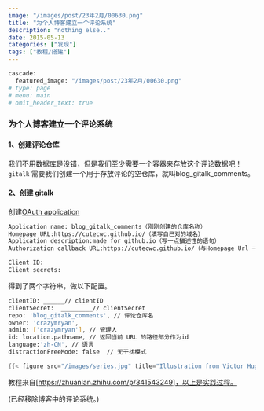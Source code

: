 ```yaml
---
image: "/images/post/23年2月/00630.png"
title: "为个人博客建立一个评论系统"
description: "nothing else.."
date: 2015-05-13
categories: ["发现"]
tags: ["教程/搭建"]
---
```


```bash
cascade:
  featured_image: "/images/post/23年2月/00630.png"
# type: page
# menu: main
# omit_header_text: true
```

### 为个人博客建立一个评论系统

#### 1、创建评论仓库

我们不用数据库是没错，但是我们至少需要一个容器来存放这个评论数据吧！`gitalk` 需要我们创建一个用于存放评论的空仓库，就叫blog_gitalk_comments。

#### 2、创建 gitalk

创建[OAuth application](https://github.com/settings/applications/new)

```bash
Application name: blog_gitalk_comments（刚刚创建的仓库名称）
Homepage URL:https://cutecwc.github.io/（填写自己对的域名）
Application description:made for github.io（写一点描述性的语句）
Authorization callback URL:https://cutecwc.github.io/（与Homepage Url 一致即可）
```

```bash
Client ID:
Client secrets:
```

得到了两个字符串，做以下配置。

```bash
clientID: ______// clientID 
clientSecret:  _________// clientSecret
repo: 'blog_gitalk_comments', // 评论仓库名
owner: 'crazymryan',
admin: ['crazymryan'], // 管理人
id: location.pathname, // 返回当前 URL 的路径部分作为id
language:'zh-CN', // 语言
distractionFreeMode: false  // 无干扰模式
```

```C++
{{< figure src="/images/series.jpg" title="Illustration from Victor Hugo et son temps (1881)" >}}
```
教程来自[https://zhuanlan.zhihu.com/p/341543249]，以上是实践过程。

(已经移除博客中的评论系统。)
